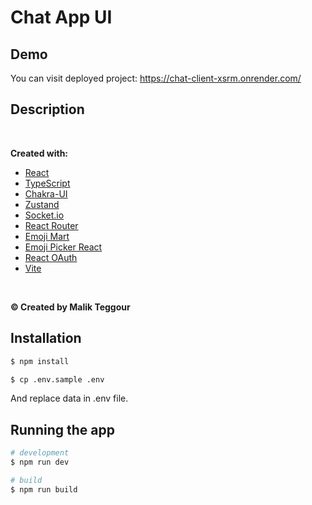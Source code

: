# Chat App UI

## Demo

You can visit deployed project: https://chat-client-xsrm.onrender.com/

## Description

<br />

**Created with:**

-   [React](https://react.dev/)
-   [TypeScript](https://www.typescriptlang.org/)
-   [Chakra-UI](https://chakra-ui.com/)
-   [Zustand](https://zustand-demo.pmnd.rs/)
-   [Socket.io](https://socket.io/docs/v4/client-api/)
-   [React Router](https://reactrouter.com/en/main)
-   [Emoji Mart](https://missiveapp.com/open/emoji-mart)
-   [Emoji Picker React](https://github.com/ealush/emoji-picker-react#readme)
-   [React OAuth](https://github.com/MomenSherif/react-oauth)
-   [Vite](https://vitejs.dev/)

<br />

**© Created by Malik Teggour**

## Installation

```bash
$ npm install

$ cp .env.sample .env
```

And replace data in .env file.

## Running the app

```bash
# development
$ npm run dev

# build
$ npm run build
```
